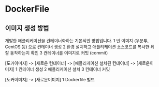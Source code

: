 # DockerFile

## 이미지 생성 방법

개발한 애플리케이션을 컨테이너화하는 기본적인 방법입니다.
1  빈 이미지 (우분투, CentOS 등) 으로 컨테이너 생성
2  환경 설치하고 애플리케이션 소스코드를 복사한 뒤 잘 동작하는지 확인
3  컨테이너를 이미지로 커밋 (commit)

[도커이미지] -> [새로운 컨테이너] -> [애플리케이션 설치된 컨테이너] -> [새로운이미지]
              1 컨테이너 생성         2 애플리케이션 설치                     3 컨테이너 커밋
              
[도커이미지] -> [새로운이미지]
           1 Dockerfile 빌드
                         
<!--stackedit_data:
eyJoaXN0b3J5IjpbLTI4NDY1ODYyMywtMzk0MzMyNSwxNzMyNz
M5OTldfQ==
-->